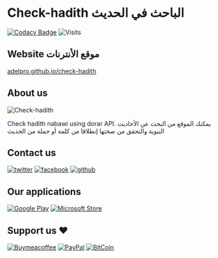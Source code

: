 # Check-hadith الباحث في الحديث

[![Codacy Badge](https://app.codacy.com/project/badge/Grade/b580d3158ca8406b85d1d1be848eae44)](https://www.codacy.com/gh/adelpro/check-hadith/dashboard?utm_source=github.com&utm_medium=referral&utm_content=adelpro/check-hadith&utm_campaign=Badge_Grade)
![Visits](https://komarev.com/ghpvc/?username=adelpro&style=flat-squar&color=brightgreen)

## Website موقع الأنترنات

[adelpro.github.io/check-hadith](https://adelpro.github.io/check-hadith/index.html)

## About us

![Check-hadith](https://adelpro.github.io/check-hadith/images/256x256.webp)

Check hadith nabawi using dorar API.
يمكنك الموقع من البحث عن الأحاديث النبوية والتحقق من صحتها إنطلاقا من كلمة
أو جملة من الحديث

## Contact us

[![twitter][1.1]][1]
[![facebook][2.1]][2]
[![github][3.1]][3]

## Our applications

[![Google Play][4.1]][4]
[![Microsoft Store][5.1]][5]

## Support us ❤️

[![Buymeacoffee](https://badgen.net/badge/icon/buymeacoffee?icon=buymeacoffee&label)](https://www.buymeacoffee.com/Adel.benyahia/)
[![PayPal](https://badgen.net/badge/icon/PayPal?icon=https://simpleicons.now.sh/paypal/fff&label)](https://www.paypal.com/paypalme/adelbenyahia)
[![BitCoin](https://badgen.net/badge/icon/bitcoin?icon=bitcoin&label)](bitcoin:1PstR1HYTG8FbVRR7YZhQftYumVAURXuq7?label=Quranipfs&message=Payment%20to%20Quranipfs)

[1.1]: http://i.imgur.com/tXSoThF.png "twitter icon with padding"
[2.1]: http://i.imgur.com/P3YfQoD.png "facebook icon with padding"
[3.1]: http://i.imgur.com/0o48UoR.png "github icon with padding"
[1]: https://www.twitter.com/quranipfs
[2]: https://www.facebook.com/wathakker.wakf
[3]: https://github.com/adelpro/check-hadith
[4]: https://play.google.com/store/apps/details?id=app.web.checkhadith.twa&pcampaignid=pcampaignidMKT-Other-global-all-co-prtnr-py-PartBadge-Mar2515-1
[4.1]: https://play.google.com/intl/en_us/badges/static/images/badges/ar_badge_web_generic.png
[5]: https://www.microsoft.com/store/apps/9NN5H6LV53DS?cid=storebadge&ocid=badge
[5.1]: https://developer.microsoft.com/store/badges/images/Arabic_get_it_from_MS.png
